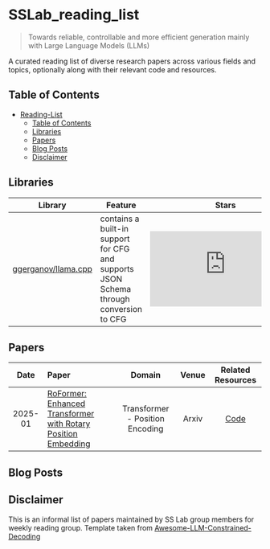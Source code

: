# SSLab_reading_list

> Towards reliable, controllable and more efficient generation mainly with Large Language Models (LLMs)

A curated reading list of diverse research papers across various fields and topics, optionally along with their relevant code and resources.


## Table of Contents

- [Reading-List](#reading_list)
  - [Table of Contents](#table-of-contents)
  - [Libraries](#libraries)
  - [Papers](#papers)
  - [Blog Posts](#blog-posts)
  - [Disclaimer](#disclaimer)

## Libraries


| Library                                                                     | Feature                                                                                | Stars                                                                    |
| --------------------------------------------------------------------------- | -------------------------------------------------------------------------------------- | ------------------------------------------------------------------------ |
| [ggerganov/llama.cpp](https://github.com/ggerganov/llama.cpp)               | contains a built-in support for CFG and supports JSON Schema through conversion to CFG | ![Stars](https://img.shields.io/github/stars/ggerganov/llama.cpp)        |




## Papers


|  Date   | Paper                                                                                                                                                                                                       | Domain |  Venue   |  Related Resources |
| :-----: | :----------------------------------------------------------------------------------------------------------------------------------------------------------------------------------------------------------- | :--------------------------------: | :-------: | :---------------------------------: |
| 2025-01 | [RoFormer: Enhanced Transformer with Rotary Position Embedding](https://arxiv.org/pdf/2411.15100)                                                                                  |     Transformer - Position Encoding       |    Arxiv  | [Code](https://github.com/ZhuiyiTechnology/roformer)            


## Blog Posts



## Disclaimer

This is an informal list of papers maintained by SS Lab group members for weekly reading group.
Template taken from [Awesome-LLM-Constrained-Decoding](https://github.com/Saibo-creator/Awesome-LLM-Constrained-Decoding.git)